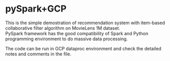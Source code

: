 # pySpark+GCP

This is the simple demostration of recommendation system with item-based collaborative filter algorithm on MovieLens 1M dataset.<br>
PySpark framework has the good compatibility of Spark and Python programming environment to do massive data processing.

The code can be run in GCP dataproc environment and check the detailed notes and comments in the file.
 
